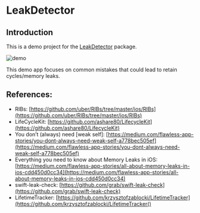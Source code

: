 # LeakDetector


## Introduction

This is a demo project for the [LeakDetector](https://github.com/antranapp/LeakDetectorCombine/tree/main/LeakDetector) package.

![demo](./Docs/demo.gif)

This demo app focuses on common mistakes that could lead to retain cycles/memory leaks.


## References:

- RIBs: [https://github.com/uber/RIBs/tree/master/ios/RIBs](https://github.com/uber/RIBs/tree/master/ios/RIBs)
- LifeCycleKit: [https://github.com/ashare80/LifecycleKit](https://github.com/ashare80/LifecycleKit)
- You don’t (always) need [weak self]: [https://medium.com/flawless-app-stories/you-dont-always-need-weak-self-a778bec505ef](https://medium.com/flawless-app-stories/you-dont-always-need-weak-self-a778bec505ef)
- Everything you need to know about Memory Leaks in iOS: [https://medium.com/flawless-app-stories/all-about-memory-leaks-in-ios-cdd450d0cc34](https://medium.com/flawless-app-stories/all-about-memory-leaks-in-ios-cdd450d0cc34)
- swift-leak-check: [https://github.com/grab/swift-leak-check](https://github.com/grab/swift-leak-check)
- LifetimeTracker: [https://github.com/krzysztofzablocki/LifetimeTracker](https://github.com/krzysztofzablocki/LifetimeTracker()
